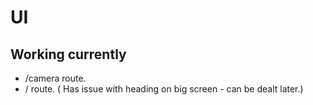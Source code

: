 # UI
## Working currently
* /camera route.
* / route. ( Has issue with heading on big screen - can be dealt later.)
